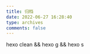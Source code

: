 ```yaml
---
title: 归档
date: 2022-06-27 16:28:40
type: archives
comments: false
---
```


hexo clean && hexo g && hexo s

